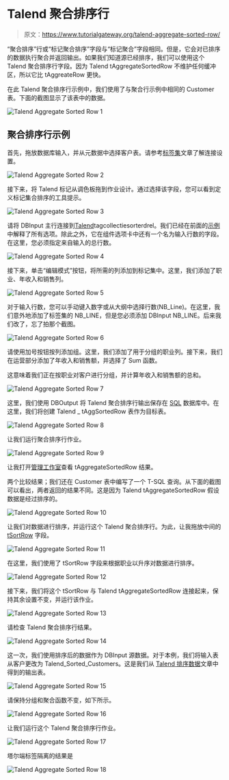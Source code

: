 # Talend 聚合排序行

> 原文：<https://www.tutorialgateway.org/talend-aggregate-sorted-row/>

“聚合排序”行或“标记聚合排序”字段与“标记聚合”字段相同。但是，它会对已排序的数据执行聚合并返回输出。如果我们知道源已经排序，我们可以使用这个 Talend 聚合排序行字段。因为 Talend tAggregateSortedRow 不维护任何缓冲区，所以它比 tAggreateRow 更快。

在此 Talend 聚合排序行示例中，我们使用了与聚合行示例中相同的 Customer 表。下面的截图显示了该表中的数据。

![Talend Aggregate Sorted Row 1](img/d066ad3aeec15dbe98441628581d44e1.png)

## 聚合排序行示例

首先，拖放数据库输入，并从元数据中选择客户表。请参考[标签集](https://www.tutorialgateway.org/talend-aggregate-row/)文章了解连接设置。

![Talend Aggregate Sorted Row 2](img/2aa20310e54d49b82505ac2585d7379e.png)

接下来，将 Talend 标记从调色板拖到作业设计。通过选择该字段，您可以看到定义标记集合排序的工具提示。

![Talend Aggregate Sorted Row 3](img/d5182872687c79453297840e87f8b241.png)

请将 DBInput 主行连接到[Talend](https://www.tutorialgateway.org/talend-tutorial/)tagcollectiesorterdrel。我们已经在前面的[示例](https://www.tutorialgateway.org/talend-aggregate-row/)中解释了所有选项。除此之外，它在组件选项卡中还有一个名为输入行数的字段。在这里，您必须指定来自输入的总行数。

![Talend Aggregate Sorted Row 4](img/a69d50270b176a2b5f5013e72a27473b.png)

接下来，单击“编辑模式”按钮，将所需的列添加到标记集中。这里，我们添加了职业、年收入和销售列。

![Talend Aggregate Sorted Row 5](img/3abeb31b68caa4787c69b6af6ecc74a5.png)

对于输入行数，您可以手动键入数字或从大纲中选择行数(NB_Line)。在这里，我们意外地添加了标签集的 NB_LINE，但是您必须添加 DBInput NB_LINE。后来我们改了，忘了拍那个截图。

![Talend Aggregate Sorted Row 6](img/1a3ee4e4cd34a9803123bc0312cf3bdf.png)

请使用加号按钮按列添加组。这里，我们添加了用于分组的职业列。接下来，我们在运营部分添加了年收入和销售额，并选择了 Sum 函数。

这意味着我们正在按职业对客户进行分组，并计算年收入和销售额的总和。

![Talend Aggregate Sorted Row 7](img/cf944b4009fa0895a14eaa867279d116.png)

这里，我们使用 DBOutput 将 Talend 聚合排序行输出保存在 [SQL](https://www.tutorialgateway.org/sql/) 数据库中。在这里，我们将创建 Talend _ tAggSortedRow 表作为目标表。

![Talend Aggregate Sorted Row 8](img/69896c7dbc33d8a9294f6369919d338f.png)

让我们运行聚合排序行作业。

![Talend Aggregate Sorted Row 9](img/ab4b5ba79275134e28c955fdd3ae7ebb.png)

让我打开[管理工作室](https://www.tutorialgateway.org/sql-server-management-studio/)查看 tAggregateSortedRow 结果。

两个比较结果；我们还在 Customer 表中编写了一个 T-SQL 查询。从下面的截图可以看出，两者返回的结果不同。这是因为 Talend tAggregateSortedRow 假设数据是经过排序的。

![Talend Aggregate Sorted Row 10](img/a47c8c582cd10270bac4a0b2c0c2190a.png)

让我们对数据进行排序，并运行这个 Talend 聚合排序行。为此，让我拖放中间的 [tSortRow](https://www.tutorialgateway.org/talend-sort-row-data/) 字段。

![Talend Aggregate Sorted Row 11](img/611c295e88b3c2951e6e06cd5f7ffc49.png)

在这里，我们使用了 tSortRow 字段来根据职业以升序对数据进行排序。

![Talend Aggregate Sorted Row 12](img/e7896d950283684b55f0d72d821610af.png)

接下来，我们将这个 tSortRow 与 Talend tAggregateSortedRow 连接起来，保持其余设置不变，并运行该作业。

![Talend Aggregate Sorted Row 13](img/446dd2ba744fbd1391715d75280d550e.png)

请检查 Talend 聚合排序行结果。

![Talend Aggregate Sorted Row 14](img/feb7d9d5f162c65eb8d9616111a0e6fd.png)

这一次，我们使用排序后的数据作为 DBInput 源数据。对于本例，我们将输入表从客户更改为 Talend_Sorted_Customers。这是我们从 [Talend 排序数据](https://www.tutorialgateway.org/talend-sort-row-data/)文章中得到的输出表。

![Talend Aggregate Sorted Row 15](img/ba30ab7d80cff0c69f0f81b34fe8aaf7.png)

请保持分组和聚合函数不变，如下所示。

![Talend Aggregate Sorted Row 16](img/0a77df0594ad8a682f091a9b4054834b.png)

让我们运行这个 Talend 聚合排序行作业。

![Talend Aggregate Sorted Row 17](img/a7cfeae5b81b58cdb2626c6061d26e87.png)

塔尔端标签隔离的结果是

![Talend Aggregate Sorted Row 18](img/ea774511f75e6edbb7b80539a7a26859.png)